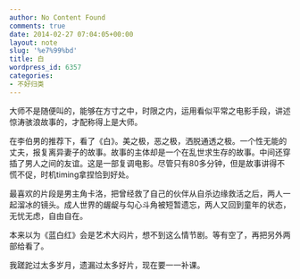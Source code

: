 ```yaml
---
author: No Content Found
comments: true
date: 2014-02-27 07:04:05+00:00
layout: note
slug: '%e7%99%bd'
title: 白
wordpress_id: 6357
categories:
- 不好归类
---
```


大师不是随便叫的，能够在方寸之中，时限之内，运用看似平常之电影手段，讲述惊涛骇浪故事的，才配称得上是大师。





在李伯男的推荐下，看了《白》。美之极，恶之极，洒脱通透之极。一个性无能的丈夫，报复离异妻子的故事。故事的主体却是一个在乱世求生存的故事。中间还穿插了男人之间的友谊。这是一部复调电影。尽管只有80多分钟，但是故事讲得不慌不促，时机timing拿捏恰到好处。





最喜欢的片段是男主角卡洛，把曾经救了自己的伙伴从自杀边缘救活之后，两人一起溜冰的镜头。成人世界的龌龊与勾心斗角被短暂遗忘，两人又回到童年的状态，无忧无虑，自由自在。





本来以为《蓝白红》会是艺术大闷片，想不到这么情节剧。等有空了，再把另外两部给看了。





我蹉跎过太多岁月，遗漏过太多好片，现在要一一补课。 
